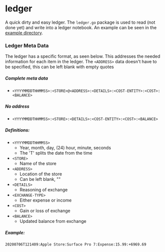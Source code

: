 # ledger
A quick dirty and easy ledger. The `ledger.go` package is used to read (not done yet) and write into a ledger notebook. An example can be seen in the <a href="https://github.com/loerac/ledger/tree/trunk/example" target="_blank">example directory</a>.

### Ledger Meta Data
The ledger has a specific format, as seen below. This addresses the needed information for each item in the ledger.
The `<ADDRESS>` data doesn't have to be specified, this can be left blank with empty quotes

##### Complete meta data
*  `<YYYYMMDDTHHMMSS>:<STORE>@<ADDRESS>:<DETAILS>:<COST-ENTITY>:<COST>:<BALANCE>`

##### No address
* `<YYYYMMDDTHHMMSS>:<STORE>:<DETAILS>:<COST-ENTITY>:<COST>:<BALANCE>`

##### Definitions:
* `<YYYYMMDDTHHMMSS>`
  * Year, month, day, (24) hour, minute, seconds
  * The 'T' splits the date from the time
* `<STORE>`
  * Name of the store
* `<ADDRESS>`
  * Location of the store
  * Can be left blank, ""
* `<DETAILS>`
  * Reasoning of exchange
* `<EXCHANGE-TYPE>`
  * Either expense or income
* `<COST>`
  * Gain or loss of exchange
* `<BALANCE>`
  * Updated balance from exchange
  
##### Example:
`20200706T121409:Apple Store:Surface Pro 7:Expense:15.99:+6969.69`
